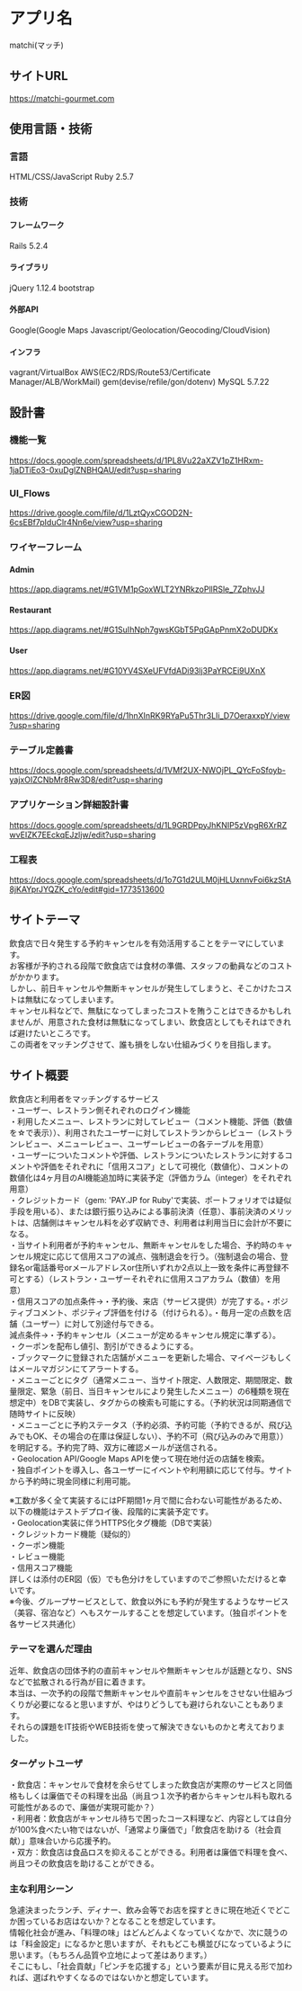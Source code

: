 # アプリ名
matchi(マッチ)

## サイトURL
https://matchi-gourmet.com

## 使用言語・技術
### 言語
HTML/CSS/JavaScript
Ruby 2.5.7

### 技術
#### フレームワーク
Rails 5.2.4
#### ライブラリ
jQuery 1.12.4
bootstrap
#### 外部API
Google(Google Maps Javascript/Geolocation/Geocoding/CloudVision)
#### インフラ
vagrant/VirtualBox
AWS(EC2/RDS/Route53/Certificate Manager/ALB/WorkMail)
gem(devise/refile/gon/dotenv)
MySQL 5.7.22

## 設計書
### 機能一覧
https://docs.google.com/spreadsheets/d/1PL8Vu22aXZV1pZ1HRxm-1jaDTiEo3-0xuDglZNBHQAU/edit?usp=sharing
### UI_Flows
https://drive.google.com/file/d/1LztQyxCGOD2N-6csEBf7pIduClr4Nn6e/view?usp=sharing
### ワイヤーフレーム
#### Admin
https://app.diagrams.net/#G1VM1pGoxWLT2YNRkzoPllRSle_7ZphvJJ
#### Restaurant
https://app.diagrams.net/#G1SuIhNph7gwsKGbT5PqGApPnmX2oDUDKx
#### User
https://app.diagrams.net/#G10YV4SXeUFVfdADi93lj3PaYRCEi9UXnX
### ER図
https://drive.google.com/file/d/1hnXInRK9RYaPu5Thr3LIi_D7OeraxxpY/view?usp=sharing
### テーブル定義書
https://docs.google.com/spreadsheets/d/1VMf2UX-NWOjPL_QYcFoSfoyb-yajxOIZCNbMr8Rw3D8/edit?usp=sharing
### アプリケーション詳細設計書
https://docs.google.com/spreadsheets/d/1L9GRDPpyJhKNIP5zVpgR6XrRZwvEIZK7EEckqEJzljw/edit?usp=sharing
### 工程表
https://docs.google.com/spreadsheets/d/1o7G1d2ULM0jHLUxnnvFoi6kzStA8jKAYprJYQZK_cYo/edit#gid=1773513600

## サイトテーマ
飲食店で日々発生する予約キャンセルを有効活用することをテーマにしています。<br>
お客様が予約される段階で飲食店では食材の準備、スタッフの動員などのコストがかかります。<br>
しかし、前日キャンセルや無断キャンセルが発生してしまうと、そこかけたコストは無駄になってしまいます。<br>
キャンセル料などで、無駄になってしまったコストを賄うことはできるかもしれませんが、用意された食材は無駄になってしまい、飲食店としてもそれはできれば避けたいところです。<br>
この両者をマッチングさせて、誰も損をしない仕組みづくりを目指します。<br>

## サイト概要
飲食店と利用者をマッチングするサービス<br>
・ユーザー、レストラン側それぞれのログイン機能<br>
・利用したメニュー、レストランに対してレビュー（コメント機能、評価（数値を☆で表示））、利用されたユーザーに対してレストランからレビュー（レストランレビュー、メニューレビュー、ユーザーレビューの各テーブルを用意）<br>
・ユーザーについたコメントや評価、レストランについたレストランに対するコメントや評価をそれぞれに「信用スコア」として可視化（数値化）、コメントの数値化は4ヶ月目のAI機能追加時に実装予定（評価カラム（integer）をそれぞれ用意）<br>
・クレジットカード（gem: 'PAY.JP for Ruby'で実装、ポートフォリオでは疑似手段を用いる）、または銀行振り込みによる事前決済（任意）、事前決済のメリットは、店舗側はキャンセル料を必ず収納でき、利用者は利用当日に会計が不要になる。<br>
・当サイト利用者が予約キャンセル、無断キャンセルをした場合、予約時のキャンセル規定に応じて信用スコアの減点、強制退会を行う。（強制退会の場合、登録名or電話番号orメールアドレスor住所いずれか2点以上一致を条件に再登録不可とする）（レストラン・ユーザーそれぞれに信用スコアカラム（数値）を用意）<br>
・信用スコアの加点条件→・予約後、来店（サービス提供）が完了する。・ポジティブコメント、ポジティブ評価を付ける（付けられる）。・毎月一定の点数を店舗（ユーザー）に対して別途付与できる。<br>
  減点条件→・予約キャンセル（メニューが定めるキャンセル規定に準ずる）。<br>
・クーポンを配布し値引、割引ができるようにする。<br>
・ブックマークに登録された店舗がメニューを更新した場合、マイページもしくはメールマガジンにてアラートする。<br>
・メニューごとにタグ（通常メニュー、当サイト限定、人数限定、期間限定、数量限定、緊急（前日、当日キャンセルにより発生したメニュー）の6種類を現在想定中）をDBで実装し、タグからの検索も可能にする。（予約状況は同期通信で随時サイトに反映）<br>
・メニューごとに予約ステータス（予約必須、予約可能（予約できるが、飛び込みでもOK、その場合の在庫は保証しない）、予約不可（飛び込みのみで用意））を明記する。予約完了時、双方に確認メールが送信される。<br>
・Geolocation API/Google Maps APIを使って現在地付近の店舗を検索。<br>
・独自ポイントを導入し、各ユーザーにイベントや利用額に応じて付与。サイトから予約時に現金同様に利用可能。<br>

※工数が多く全て実装するにはPF期間1ヶ月で間に合わない可能性があるため、以下の機能はテストデプロイ後、段階的に実装予定です。<br>
・Geolocation実装に伴うHTTPS化タグ機能（DBで実装）<br>
・クレジットカード機能（疑似的）<br>
・クーポン機能<br>
・レビュー機能<br>
・信用スコア機能<br>
詳しくは添付のER図（仮）でも色分けをしていますのでご参照いただけると幸いです。<br>
※今後、グループサービスとして、飲食以外にも予約が発生するようなサービス（美容、宿泊など）へもスケールすることを想定しています。（独自ポイントを各サービス共通化）<br>

### テーマを選んだ理由
近年、飲食店の団体予約の直前キャンセルや無断キャンセルが話題となり、SNSなどで拡散される行為が目に着きます。<br>
本当は、一次予約の段階で無断キャンセルや直前キャンセルをさせない仕組みづくりが必要になると思いますが、やはりどうしても避けられないこともあります。<br>
それらの課題をIT技術やWEB技術を使って解決できないものかと考えておりました。<br>

### ターゲットユーザ
・飲食店：キャンセルで食材を余らせてしまった飲食店が実際のサービスと同価格もしくは廉価でその料理を出品（尚且つ１次予約者からキャンセル料も取れる可能性があるので、廉価が実現可能か？）<br>
・利用者：飲食店がキャンセル待ちで困ったコース料理など、内容としては自分が100%食べたい物ではないが、「通常より廉価で」「飲食店を助ける（社会貢献）」意味合いから応援予約。<br>
・双方：飲食店は食品ロスを抑えることができる。利用者は廉価で料理を食べ、尚且つその飲食店を助けることができる。<br>

### 主な利用シーン
急遽決まったランチ、ディナー、飲み会等でお店を探すときに現在地近くでどこか困っているお店はないか？となることを想定しています。<br>
情報化社会が進み、「料理の味」はどんどんよくなっていくなかで、次に競うのは「料金設定」になるかと思いますが、それもどこも横並びになっているように思います。（もちろん品質や立地によって差はあります。）<br>
そこにもし、「社会貢献」「ピンチを応援する」という要素が目に見える形で加われば、選ばれやすくなるのではないかと想定しています。<br>
